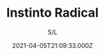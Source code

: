 ---
id: '7d7dc83f-2791-4064-ad45-ba916e5e0b4c'
type: 'movie' # Filme, Série, Anime
title: "Instinto Radical"
synopsis: ["Victor Caruso (Stephen Baldwin) é um eficiente agente especial que tem a fama de sempre levar grandes criminosos para a cadeia. Tudo corre perfeitamente até que Caruso comete um erro e acaba expondo toda a equipe ao ridículo. Seus superiores decidem afastá-lo do serviço, mas ele acredita estar próximo de capturar uma organização de contrabandistas internacionais. Teimoso, Caruso inicia uma investigação por conta própria e consegue se infiltrar em um grupo de pára-quedistas radicais que vive para o esporte. Aos poucos se envolve com a prática, com seus novos colegas e com a bela Star (Maxine Bahns). Agora, o ex-policial terá de se decidir entre capturar os bandidos ou render-se à nova e emocionante rotina.",
]
originalTitle: "Cutaway"
date: '2021-04-05T21:09:33.000Z'
update: '2021-04-05T21:09:33.000Z'
releaseDate: '2000-08-26T03:00:00.000Z'
imdb:
  rating: '5.3' # 8.5
  id: '' # tt0470752
duration: '0h 1m'
trailer:
  urls: [
    'XZsH-0DGeO0',
  ]
tags: ['1080p']
genre: ['Ação'] #
quality: 'WEBRip 1080p' # BluRay, WEB-DL, HDTV, WEB-DL4K, WEB-DLe
format: 'Mp4' # MKV, MP4, TS
audio: 'Português' # Dublado, Legendado, Dual Audio, Dub & Leg
subtitle: 'S/L' # Português, inglês,
size: '2.08 GB' # 4.8 GB
audioQuality: 10
videoQuality: 10
directors: []
#  - name: 'Lana Wachowski'
#    image: ''
#  - name: 'Lilly Wachowski'
#    image: ''
cast: []
#  - name: 'Keanu Reeves'
#    image: ''
#    characterName: 'Neo'
writers: []
#  - name: ''
#    image: ''
maturityRating:
  age: '' # L , 10, 12, 14, 16, 18
  topics: [''] # Violence, Illegal drugs, Inappropriate Language, Legal Drugs, Sexual Content, Extreme Violence
###########################################
download:
  
  - url: 'magnet:?xt=urn:btih:85D150A24544B290849420737EEB06758073AC4E&dn=Instinto%20Radical%2000%20%281080p%29%20LAPUMiA&tr=udp%3a%2f%2ftracker.openbittorrent.com%3a80%2fannounce&tr=udp%3a%2f%2ftracker.opentrackr.org%3a1337%2fannounce&ws=http%3a%2f%2fremote.utorrent.com%2ftalon%2fseed%2f4565967987%2fcontent%2f7d88562b'
    resolution: '1080p' # 720p, 1080p, 4K,
    audio: 'Dublado' # Dublado, Legendado, Dual Audio
    size: '' # 4.8 GB
    quality: '' # BluRay, WEB-DL
    format: '' # MKV
images:
  cover: '/assets/movies/instinto-radical.jpg'
  background: '/assets/movies/'
---